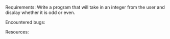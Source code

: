 Requirements:
Write a program that will take in an integer from the user and display whether it is odd or even.


Encountered bugs:


Resources: